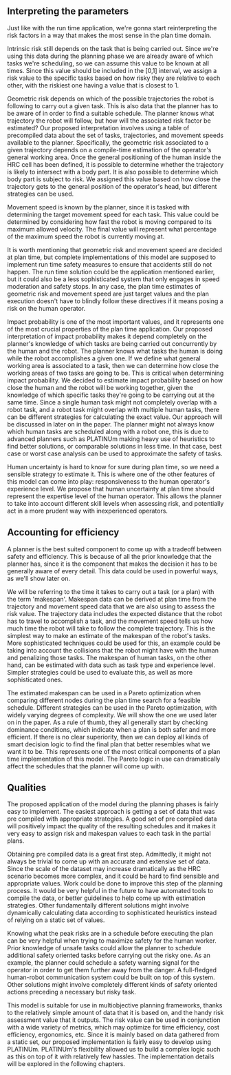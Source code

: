 ## Interpreting the parameters
Just like with the run time application, we're gonna start reinterpreting the risk factors in a way that makes the most sense in the plan time domain.

Intrinsic risk still depends on the task that is being carried out. Since we're using this data during the planning phase we are already aware of which tasks we're scheduling, so we can assume this value to be known at all times. Since this value should be included in the \[0,1] interval, we assign a risk value to the specific tasks based on how risky they are relative to each other, with the riskiest one having a value that is closest to 1.

Geometric risk depends on which of the possible trajectories the robot is following to carry out a given task. This is also data that the planner has to be aware of in order to find a suitable schedule. The planner knows what trajectory the robot will follow, but how will the associated risk factor be estimated? Our proposed interpretation involves using a table of precompiled data about the set of tasks, trajectories, and movement speeds available to the planner.
Specifically, the geometric risk associated to a given trajectory depends on a compile-time estimation of the operator's general working area. Once the general positioning of the human inside the HRC cell has been defined, it is possible to determine whether the trajectory is likely to intersect with a body part. It is also possible to determine which body part is subject to risk. We assigned this value based on how close the trajectory gets to the general position of the operator's head, but different strategies can be used.

Movement speed is known by the planner, since it is tasked with determining the target movement speed for each task. This value could be determined by considering how fast the robot is moving compared to its maximum allowed velocity. The final value will represent what percentage of the maximum speed the robot is currently moving at.

It is worth mentioning that geometric risk and movement speed are decided at plan time, but complete implementations of this model are supposed to implement run time safety measures to ensure that accidents still do not happen. The run time solution could be the application mentioned earlier, but it could also be a less sophisticated system that only engages in speed moderation and safety stops. In any case, the plan time estimates of geometric risk and movement speed are just target values and the plan execution doesn't have to blindly follow these directives if it means posing a risk on the human operator.

Impact probability is one of the most important values, and it represents one of the most crucial properties of the plan time application. Our proposed interpretation of impact probability makes it depend completely on the planner's knowledge of which tasks are being carried out concurrently by the human and the robot. The planner knows what tasks the human is doing while the robot accomplishes a given one. If we define what general working area is associated to a task, then we can determine how close the working areas of two tasks are going to be. This is critical when determining impact probability. We decided to estimate impact probability based on how close the human and the robot will be working together, given the knowledge of which specific tasks they're going to be carrying out at the same time. Since a single human task might not completely overlap with a robot task, and a robot task might overlap with multiple human tasks, there can be different strategies for calculating the exact value. Our approach will be discussed in later on in the paper. The planner might not always know which human tasks are scheduled along with a robot one, this is due to advanced planners such as PLATINUm making heavy use of heuristics to find better solutions, or comparable solutions in less time. In that case, best case or worst case analysis can be used to approximate the safety of tasks.

Human uncertainty is hard to know for sure during plan time, so we need a sensible strategy to estimate it. This is where one of the other features of this model can come into play: responsiveness to the human operator's experience level. We propose that human uncertainty at plan time should represent the expertise level of the human operator. This allows the planner to take into account different skill levels when assessing risk, and potentially act in a more prudent way with inexperienced operators.

## Accounting for efficiency
A planner is the best suited component to come up with a tradeoff between safety and efficiency. This is because of all the prior knowledge that the planner has, since it is the component that makes the decision it has to be generally aware of every detail. This data could be used in powerful ways, as we'll show later on.

We will be referring to the time it takes to carry out a task (or a plan) with the term 'makespan'.
Makespan data can be derived at plan time from the trajectory and movement speed data that we are also using to assess the risk value. The trajectory data includes the expected distance that the robot has to travel to accomplish a task, and the movement speed tells us how much time the robot will take to follow the complete trajectory. This is the simplest way to make an estimate of the makespan of the robot's tasks. More sophisticated techniques could be used for this, an example could be taking into account the collisions that the robot might have with the human and penalizing those tasks. 
The makespan of human tasks, on the other hand, can be estimated with data such as task type and experience level. Simpler strategies could be used to evaluate this, as well as more sophisticated ones.

The estimated makespan can be used in a Pareto optimization when comparing different nodes during the plan time search for a feasible schedule. Different strategies can be used in the Pareto optimization, with widely varying degrees of complexity. We will show the one we used later on in the paper. As a rule of thumb, they all generally start by checking dominance conditions, which indicate when a plan is both safer and more efficient. If there is no clear superiority, then we can deploy all kinds of smart decision logic to find the final plan that better resembles what we want it to be. This represents one of the most critical components of a plan time implementation of this model. The Pareto logic in use can dramatically affect the schedules that the planner will come up with.

## Qualities
The proposed application of the model during the planning phases is fairly easy to implement. The easiest approach is getting a set of data that was pre compiled with appropriate strategies. A good set of pre compiled data will positively impact the quality of the resulting schedules and it makes it very easy to assign risk and makespan values to each task in the partial plans.

Obtaining pre compiled data is a great first step. Admittedly, it might not always be trivial to come up with an accurate and extensive set of data. Since the scale of the dataset may increase dramatically as the HRC scenario becomes more complex, and it could be hard to find sensible and appropriate values. 
Work could be done to improve this step of the planning process. It would be very helpful in the future to have automated tools to compile the data, or better guidelines to help come up with estimation strategies. Other fundamentally different solutions might involve dynamically calculating data according to sophisticated heuristics instead of relying on a static set of values.

Knowing what the peak risks are in a schedule before executing the plan can be very helpful when trying to maximize safety for the human worker. Prior knowledge of unsafe tasks could allow the planner to schedule additional safety oriented tasks before carrying out the risky one. As an example, the planner could schedule a safety warning signal for the operator in order to get them further away from the danger. A full-fledged human-robot communication system could be built on top of this system.
Other solutions might involve completely different kinds of safety oriented actions preceding a necessary but risky task.

This model is suitable for use in multiobjective planning frameworks, thanks to the relatively simple amount of data that it is based on, and the handy risk assessment value that it outputs. The risk value can be used in conjunction with a wide variety of metrics, which may optimize for time efficiency, cost efficiency, ergonomics, etc.
Since it is mainly based on data gathered from a static set, our proposed implementation is fairly easy to develop using PLATINUm. PLATINUm's flexibility allowed us to build a complex logic such as this on top of it with relatively few hassles. The implementation details will be explored in the following chapters.

